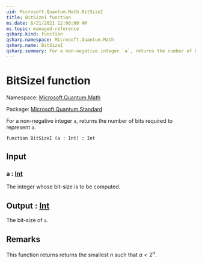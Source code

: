 ```yaml
---
uid: Microsoft.Quantum.Math.BitSizeI
title: BitSizeI function
ms.date: 6/21/2021 12:00:00 AM
ms.topic: managed-reference
qsharp.kind: function
qsharp.namespace: Microsoft.Quantum.Math
qsharp.name: BitSizeI
qsharp.summary: For a non-negative integer `a`, returns the number of bits required to represent `a`.
---
```


# BitSizeI function

Namespace: [Microsoft.Quantum.Math](xref:Microsoft.Quantum.Math)

Package: [Microsoft.Quantum.Standard](https://nuget.org/packages/Microsoft.Quantum.Standard)


For a non-negative integer `a`, returns the number of bits required to represent `a`.

```qsharp
function BitSizeI (a : Int) : Int
```


## Input

### a : [Int](xref:microsoft.quantum.qsharp.valueliterals#int-literals)

The integer whose bit-size is to be computed.



## Output : [Int](xref:microsoft.quantum.qsharp.valueliterals#int-literals)

The bit-size of `a`.

## Remarks

This function returns returns the smallest $n$ such that $a < 2^n$.